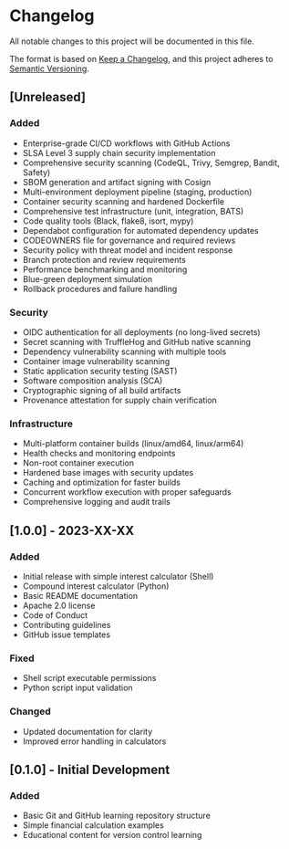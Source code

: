 # Changelog

All notable changes to this project will be documented in this file.

The format is based on [Keep a Changelog](https://keepachangelog.com/en/1.0.0/),
and this project adheres to [Semantic Versioning](https://semver.org/spec/v2.0.0.html).

## [Unreleased]

### Added
- Enterprise-grade CI/CD workflows with GitHub Actions
- SLSA Level 3 supply chain security implementation
- Comprehensive security scanning (CodeQL, Trivy, Semgrep, Bandit, Safety)
- SBOM generation and artifact signing with Cosign
- Multi-environment deployment pipeline (staging, production)
- Container security scanning and hardened Dockerfile
- Comprehensive test infrastructure (unit, integration, BATS)
- Code quality tools (Black, flake8, isort, mypy)
- Dependabot configuration for automated dependency updates
- CODEOWNERS file for governance and required reviews
- Security policy with threat model and incident response
- Branch protection and review requirements
- Performance benchmarking and monitoring
- Blue-green deployment simulation
- Rollback procedures and failure handling

### Security
- OIDC authentication for all deployments (no long-lived secrets)
- Secret scanning with TruffleHog and GitHub native scanning
- Dependency vulnerability scanning with multiple tools
- Container image vulnerability scanning
- Static application security testing (SAST)
- Software composition analysis (SCA)
- Cryptographic signing of all build artifacts
- Provenance attestation for supply chain verification

### Infrastructure
- Multi-platform container builds (linux/amd64, linux/arm64)
- Health checks and monitoring endpoints
- Non-root container execution
- Hardened base images with security updates
- Caching and optimization for faster builds
- Concurrent workflow execution with proper safeguards
- Comprehensive logging and audit trails

## [1.0.0] - 2023-XX-XX

### Added
- Initial release with simple interest calculator (Shell)
- Compound interest calculator (Python)
- Basic README documentation
- Apache 2.0 license
- Code of Conduct
- Contributing guidelines
- GitHub issue templates

### Fixed
- Shell script executable permissions
- Python script input validation

### Changed
- Updated documentation for clarity
- Improved error handling in calculators

## [0.1.0] - Initial Development

### Added
- Basic Git and GitHub learning repository structure
- Simple financial calculation examples
- Educational content for version control learning